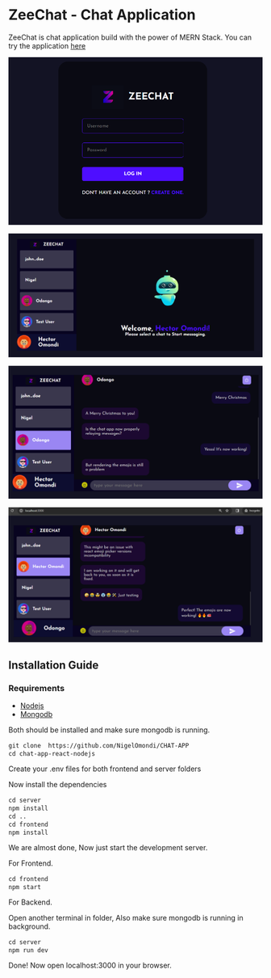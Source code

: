 # ZeeChat - Chat Application 
ZeeChat is chat application build with the power of MERN Stack. You can try the application [here](https://)


![login page](./images/LoginScreen.png)

![home page](./images/welcome.png)

![user one](./images/TestConversation.png)

![user two](./images/ReplyTestConvo.png)

## Installation Guide

### Requirements
- [Nodejs](https://nodejs.org/en/download)
- [Mongodb](https://www.mongodb.com/docs/manual/administration/install-community/)

Both should be installed and make sure mongodb is running.

```shell
git clone  https://github.com/NigelOmondi/CHAT-APP
cd chat-app-react-nodejs
```
Create your .env files for both frontend and server folders

Now install the dependencies
```shell
cd server
npm install
cd ..
cd frontend
npm install
```
We are almost done, Now just start the development server.

For Frontend.
```shell
cd frontend
npm start
```
For Backend.

Open another terminal in folder, Also make sure mongodb is running in background.
```shell
cd server
npm run dev
```

Done! Now open localhost:3000 in your browser.
